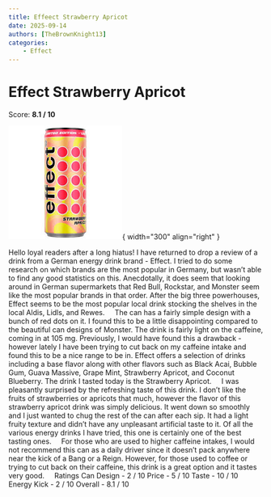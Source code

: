 ```yaml
---
title: Effeect Strawberry Apricot
date: 2025-09-14
authors: [TheBrownKnight13]
categories:
    - Effect
---
```


# Effect Strawberry Apricot
Score: **8.1 / 10**

![Picture of can](images/strawberry-apricot.jpg){ width="300" align="right" }

  Hello loyal readers after a long hiatus! I have returned to drop a review of a drink from a German energy drink brand - Effect. I tried to do some research on which brands are the most popular in Germany, but wasn’t able to find any good statistics on this. Anecdotally, it does seem that looking around in German supermarkets that Red Bull, Rockstar, and Monster seem like the most popular brands in that order. After the big three powerhouses, Effect seems to be the most popular local drink stocking the shelves in the local Aldis, Lidls, and Rewes. 
&nbsp;
&nbsp;
	The can has a fairly simple design with a bunch of red dots on it. I found this to be a little disappointing compared to the beautiful can designs of Monster. The drink is fairly light on the caffeine, coming in at 105 mg. Previously, I would have found this a drawback - however lately I have been trying to cut back on my caffeine intake and found this to be a nice range to be in. Effect offers a selection of drinks including a base flavor along with other flavors such as Black Acai, Bubble Gum, Guava Massive, Grape Mint, Strawberry Apricot, and Coconut Blueberry. The drink I tasted today is the Strawberry Apricot.
 &nbsp;
&nbsp;
	I was pleasantly surprised by the refreshing taste of this drink. I don’t like the fruits of strawberries or apricots that much, however the flavor of this strawberry apricot drink was simply delicious. It went down so smoothly and I just wanted to chug the rest of the can after each sip. It had a light fruity texture and didn’t have any unpleasant artificial taste to it. Of all the various energy drinks I have tried, this one is certainly one of the best tasting ones.
 &nbsp;
&nbsp;
	For those who are used to higher caffeine intakes, I would not recommend this can as a daily driver since it doesn’t pack anywhere near the kick of a Bang or a Reign. However, for those used to coffee or trying to cut back on their caffeine, this drink is a great option and it tastes very good.
&nbsp;
&nbsp;
Ratings
Can Design - 2 / 10
Price - 5 / 10
Taste - 10 / 10
Energy Kick  - 2 / 10
Overall - 8.1 / 10
